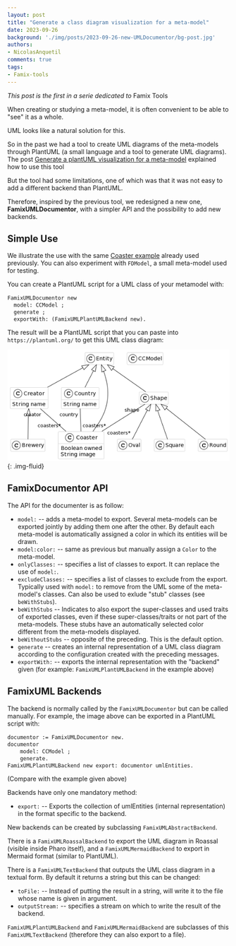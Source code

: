 ```yaml
---
layout: post
title: "Generate a class diagram visualization for a meta-model"
date: 2023-09-26
background: './img/posts/2023-09-26-new-UMLDocumentor/bg-post.jpg'
authors:
- NicolasAnquetil
comments: true
tags:
- Famix-tools
---
```


*This post is the first in a serie dedicated to* Famix Tools

When creating or studying a meta-model, it is often convenient to be able to "see" it as a whole.

UML looks like a natural solution for this.

So in the past we had a tool to create UML diagrams of the meta-models through PlantUML (a small language and a tool to generate UML diagrams).
The post [Generate a plantUML visualization for a meta-model](/blog/2021-06-04-plantUML-for-metamodel) explained how to use this tool

But the tool had some limitations, one of which was that it was not easy to add a different backend than PlantUML.

Therefore, inspired by the previous tool, we redesigned a new one, **FamixUMLDocumentor**, with a simpler API and the possibility to add new backends.

## Simple Use

We illustrate the use with the same [Coaster example](/blog/2021-02-04-coasters) already used previously.
You can also experiment with `FDModel`, a small meta-model used for testing.

You can create a PlantUML script for a UML class of your metamodel with:

```smalltalk
FamixUMLDocumentor new
  model: CCModel ;
  generate ;
  exportWith: (FamixUMLPlantUMLBackend new).
```

The result will be a PlantUML script that you can paste into `https://plantuml.org/` to get this UML class diagram:

![Generated UML class of the Coaster meta-model](./img/posts/2023-09-26-new-UMLDocumentor/CCModel-plantUML.png){: .img-fluid}

## FamixDocumentor API

The API for the documenter is as follow:

- `model:` -- adds a meta-model to export. Several meta-models can be exported jointly by adding them one after the other.
By default each meta-model is automatically assigned a color in which its entities will be drawn.
- `model:color:` -- same as previous but manually assign a `Color` to the meta-model.
- `onlyClasses:` -- specifies a list of classes to export. It can replace the use of `model:`.
- `excludeClasses:` -- specifies a list of classes to exclude from the export.
Typically used with `model:` to remove from the UML some of the meta-model's classes.
Can also be used to exlude "stub" classes (see `beWithStubs`).
- `beWithStubs` -- Indicates to also export the super-classes and used traits of exported classes, even if these super-classes/traits or not part of the meta-models. These stubs have an automatically selected color different from the meta-models displayed.
- `beWithoutStubs` -- opposite of the preceding. This is the default option.
- `generate` -- creates an internal representation of a UML class diagram according to the configuration created with the preceding messages.
- `exportWith:` -- exports the internal representation with the "backend" given (for example: `FamixUMLPlantUMLBackend` in the example above)

## FamixUML Backends

The backend is normally called by the `FamixUMLDocumentor` but can be called manually.
For example, the image above can be exported in a PlantUML script with:

```smalltalk
documentor := FamixUMLDocumentor new.
documentor
    model: CCModel ;
    generate.
FamixUMLPlantUMLBackend new export: documentor umlEntities.
```

 (Compare with the example given above)

Backends have only one mandatory method:
- `export:` -- Exports the collection of umlEntities (internal representation) in the format specific to the backend.

New backends can be created by subclassing `FamixUMLAbstractBackend`.

There is a `FamixUMLRoassalBackend` to export the UML diagram in Roassal (visible inside Pharo itself), and a  `FamixUMLMermaidBackend` to export in Mermaid format (similar to PlantUML).

There is a `FamixUMLTextBackend` that outputs the UML class diagram in a textual form. 
By default it returns a string but this can be changed:
- `toFile:` -- Instead of putting the result in a string, will write it to the file whose name is given in argument.
- `outputStream:` -- specifies a stream on which to write the result of the backend.

`FamixUMLPlantUMLBackend` and `FamixUMLMermaidBackend` are subclasses of this `FamixUMLTextBackend` (therefore they can also export to a file).
